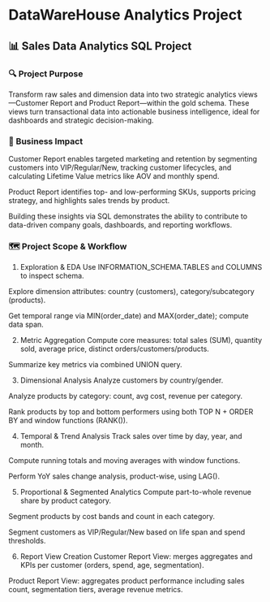 # DataWareHouse Analytics Project
## 📊 Sales Data Analytics SQL Project
### 🔍 Project Purpose
Transform raw sales and dimension data into two strategic analytics views—Customer Report and Product Report—within the gold schema. These views turn transactional data into actionable business intelligence, ideal for dashboards and strategic decision-making.

### 🧪 Business Impact
Customer Report enables targeted marketing and retention by segmenting customers into VIP/Regular/New, tracking customer lifecycles, and calculating Lifetime Value metrics like AOV and monthly spend.

Product Report identifies top- and low-performing SKUs, supports pricing strategy, and highlights sales trends by product.

Building these insights via SQL demonstrates the ability to contribute to data-driven company goals, dashboards, and reporting workflows.

### 🗺️ Project Scope & Workflow
1. Exploration & EDA
Use INFORMATION_SCHEMA.TABLES and COLUMNS to inspect schema.

Explore dimension attributes: country (customers), category/subcategory (products).

Get temporal range via MIN(order_date) and MAX(order_date); compute data span.

2. Metric Aggregation
Compute core measures: total sales (SUM), quantity sold, average price, distinct orders/customers/products.

Summarize key metrics via combined UNION query.

3. Dimensional Analysis
Analyze customers by country/gender.

Analyze products by category: count, avg cost, revenue per category.

Rank products by top and bottom performers using both TOP N + ORDER BY and window functions (RANK()).

4. Temporal & Trend Analysis
Track sales over time by day, year, and month.

Compute running totals and moving averages with window functions.

Perform YoY sales change analysis, product-wise, using LAG().

5. Proportional & Segmented Analytics
Compute part-to-whole revenue share by product category.

Segment products by cost bands and count in each category.

Segment customers as VIP/Regular/New based on life span and spend thresholds.

6. Report View Creation
Customer Report View: merges aggregates and KPIs per customer (orders, spend, age, segmentation).

Product Report View: aggregates product performance including sales count, segmentation tiers, average revenue metrics.



